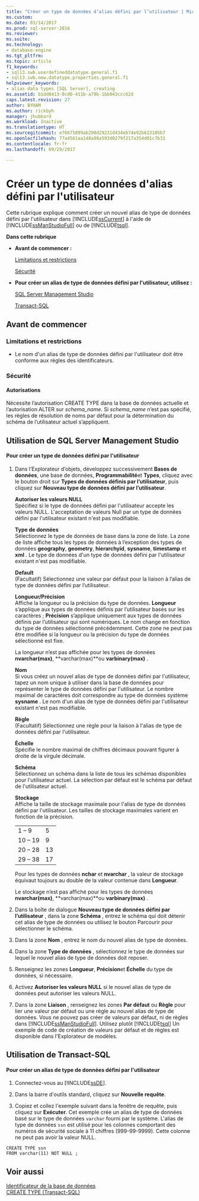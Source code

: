 ```yaml
---
title: "Créer un type de données d’alias défini par l’utilisateur | Microsoft Docs"
ms.custom: 
ms.date: 03/14/2017
ms.prod: sql-server-2016
ms.reviewer: 
ms.suite: 
ms.technology:
- database-engine
ms.tgt_pltfrm: 
ms.topic: article
f1_keywords:
- sql13.swb.userdefineddatatype.general.f1
- sql13.swb.new.datatype.properties.general.f1
helpviewer_keywords:
- alias data types [SQL Server], creating
ms.assetid: b1dd8413-0cd0-411b-a79b-1bb043ccc62d
caps.latest.revision: 27
author: BYHAM
ms.author: rickbyh
manager: jhubbard
ms.workload: Inactive
ms.translationtype: HT
ms.sourcegitcommit: e76675099ab290d29231d434eb74e92b613185b7
ms.openlocfilehash: 77a4561aa148a98a593d0279f217a354d01c7b31
ms.contentlocale: fr-fr
ms.lasthandoff: 09/29/2017

---
```

# <a name="create-a-user-defined-data-type-alias"></a>Créer un type de données d'alias défini par l'utilisateur
  Cette rubrique explique comment créer un nouvel alias de type de données défini par l'utilisateur dans [!INCLUDE[ssCurrent](../../includes/sscurrent-md.md)] à l'aide de [!INCLUDE[ssManStudioFull](../../includes/ssmanstudiofull-md.md)] ou de [!INCLUDE[tsql](../../includes/tsql-md.md)].  
  
 **Dans cette rubrique**  
  
-   **Avant de commencer :**  
  
     [Limitations et restrictions](#Restrictions)  
  
     [Sécurité](#Security)  
  
-   **Pour créer un alias de type de données défini par l'utilisateur, utilisez :**  
  
     [SQL Server Management Studio](#SSMSProcedure)  
  
     [Transact-SQL](#TsqlProcedure)  
  
##  <a name="BeforeYouBegin"></a> Avant de commencer  
  
###  <a name="Restrictions"></a> Limitations et restrictions  
  
-   Le nom d'un alias de type de données défini par l'utilisateur doit être conforme aux règles des identificateurs.  
  
###  <a name="Security"></a> Sécurité  
  
####  <a name="Permissions"></a> Autorisations  
 Nécessite l’autorisation CREATE TYPE dans la base de données actuelle et l’autorisation ALTER sur *schema_name*. Si *schema_name* n’est pas spécifié, les règles de résolution de noms par défaut pour la détermination du schéma de l’utilisateur actuel s’appliquent.  
  
##  <a name="SSMSProcedure"></a> Utilisation de SQL Server Management Studio  
  
#### <a name="to-create-a-user-defined-data-type"></a>Pour créer un type de données défini par l'utilisateur  
  
1.  Dans l’Explorateur d’objets, développez successivement **Bases de données**, une base de données, **Programmabilité**et **Types**, cliquez avec le bouton droit sur **Types de données définis par l’utilisateur**, puis cliquez sur **Nouveau type de données défini par l’utilisateur**.  
  
     **Autoriser les valeurs NULL**  
     Spécifiez si le type de données défini par l'utilisateur accepte les valeurs NULL. L'acceptation de valeurs Null par un type de données défini par l'utilisateur existant n'est pas modifiable.  
  
     **Type de données**  
     Sélectionnez le type de données de base dans la zone de liste. La zone de liste affiche tous les types de données à l’exception des types de données **geography**, **geometry**, **hierarchyid**, **sysname**, **timestamp** et **xml** . Le type de données d'un type de données défini par l'utilisateur existant n'est pas modifiable.  
  
     **Default**  
     (Facultatif) Sélectionnez une valeur par défaut pour la liaison à l’alias de type de données défini par l’utilisateur.  
  
     **Longueur/Précision**  
     Affiche la longueur ou la précision du type de données. **Longueur** s’applique aux types de données définis par l’utilisateur basés sur les caractères ; **Précision** s’applique uniquement aux types de données définis par l’utilisateur qui sont numériques. Le nom change en fonction du type de données sélectionné précédemment. Cette zone ne peut pas être modifiée si la longueur ou la précision du type de données sélectionné est fixe.  
  
     La longueur n’est pas affichée pour les types de données **nvarchar(max)**, **varchar(max)**ou **varbinary(max)** .  
  
     **Nom**  
     Si vous créez un nouvel alias de type de données défini par l'utilisateur, tapez un nom unique à utiliser dans la base de données pour représenter le type de données défini par l'utilisateur. Le nombre maximal de caractères doit correspondre au type de données système **sysname** . Le nom d'un alias de type de données défini par l'utilisateur existant n'est pas modifiable.  
  
     **Règle**  
     (Facultatif) Sélectionnez une règle pour la liaison à l'alias de type de données défini par l'utilisateur.  
  
     **Échelle**  
     Spécifie le nombre maximal de chiffres décimaux pouvant figurer à droite de la virgule décimale.  
  
     **Schéma**  
     Sélectionnez un schéma dans la liste de tous les schémas disponibles pour l'utilisateur actuel. La sélection par défaut est le schéma par défaut de l'utilisateur actuel.  
  
     **Stockage**  
     Affiche la taille de stockage maximale pour l'alias de type de données défini par l'utilisateur. Les tailles de stockage maximales varient en fonction de la précision.  
  
    |||  
    |-|-|  
    |1 – 9|5|  
    |10 – 19|9|  
    |20 – 28|13|  
    |29 – 38|17|  
  
     Pour les types de données **nchar** et **nvarchar** , la valeur de stockage équivaut toujours au double de la valeur contenue dans **Longueur**.  
  
     Le stockage n’est pas affiché pour les types de données **nvarchar(max)**, **varchar(max)**ou **varbinary(max)** .  
  
2.  Dans la boîte de dialogue **Nouveau type de données défini par l’utilisateur** , dans la zone **Schéma** , entrez le schéma qui doit détenir cet alias de type de données ou utilisez le bouton Parcourir pour sélectionner le schéma.  
  
3.  Dans la zone **Nom** , entrez le nom du nouvel alias de type de données.  
  
4.  Dans la zone **Type de données** , sélectionnez le type de données sur lequel le nouvel alias de type de données doit reposer.  
  
5.  Renseignez les zones **Longueur**, **Précision**et **Échelle** du type de données, si nécessaire.  
  
6.  Activez **Autoriser les valeurs NULL** si le nouvel alias de type de données peut autoriser les valeurs NULL.  
  
7.  Dans la zone **Liaison** , renseignez les zones **Par défaut** ou **Règle** pour lier une valeur par défaut ou une règle au nouvel alias de type de données. Vous ne pouvez pas créer de valeurs par défaut, ni de règles dans [!INCLUDE[ssManStudioFull](../../includes/ssmanstudiofull-md.md)]. Utilisez plutôt [!INCLUDE[tsql](../../includes/tsql-md.md)] Un exemple de code de création de valeurs par défaut et de règles est disponible dans l'Explorateur de modèles.  
  
##  <a name="TsqlProcedure"></a> Utilisation de Transact-SQL  
  
#### <a name="to-create-a-user-defined-data-type-alias"></a>Pour créer un alias de type de données défini par l'utilisateur  
  
1.  Connectez-vous au [!INCLUDE[ssDE](../../includes/ssde-md.md)].  
  
2.  Dans la barre d'outils standard, cliquez sur **Nouvelle requête**.  
  
3.  Copiez et collez l'exemple suivant dans la fenêtre de requête, puis cliquez sur **Exécuter**. Cet exemple crée un alias de type de données basé sur le type de données `varchar` fourni par le système. L'alias de type de données `ssn` est utilisé pour les colonnes comportant des numéros de sécurité sociale à 11 chiffres (999-99-9999). Cette colonne ne peut pas avoir la valeur NULL.  
  
```tsql  
CREATE TYPE ssn  
FROM varchar(11) NOT NULL ;  
```  
  
## <a name="see-also"></a>Voir aussi  
 [Identificateur de la base de données](../../relational-databases/databases/database-identifiers.md)   
 [CREATE TYPE &#40;Transact-SQL&#41;](../../t-sql/statements/create-type-transact-sql.md)  
  
  

